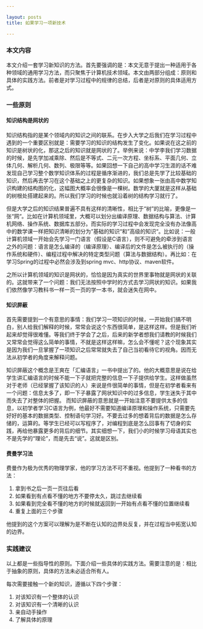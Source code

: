 ```yaml
---

layout: posts
title: 如果学习一项新技术

---
```


### 本文内容
本文介绍一套学习新知识的方法。首先要强调的是：本文无意于提出一种适用于各种领域的通用学习方法，而只聚焦于计算机技术领域。本文由两部分组成：原则和具体的实践方法。前者是对学习过程中的规律的总结，后者是对原则的具体适用方式。
### 一些原则
#### 知识结构是网状的
知识结构指的是某个领域内的知识之间的联系。在步入大学之后我们在学习过程中遇到的一个重要区别就是：需要学习的知识的结构发生了变化。如果说在这之前的知识是树状的化，那这之后的知识就是网状的了。举例来说：中学李我们学习数据的时候，是先学加减乘除、然后是不等式、二元一次方程、坐标系、平面几何、立体几何、解析几何、数列、极限等等。如果回想一下自己的高中学习生涯的话不难发现自己学习整个数学知识体系的过程是循序渐进的，我们总是先学了比较基础的知识，然后再去学习在这个基础之上的更复杂的知识。如果想象一张由高中数学知识构建的结构图的化，这幅图大概率会很像是一棵树。数学的大厦就是这样从基础的树根处搭建起来的。所以我们学习的时候也就沿着树的结构学习就行了。

但是大学之后的知识结果普遍不具有这样的清晰性，相比于“树”的比喻，更像是一张“网“。比如在计算机领域里，大概可以划分出编译原理、数据结构与算法、计算机网络、操作系统、数据库五部分。而实际的学习过程中会发现完全没有办法像高中的数学课一样把知识清晰的划分为”基础的知识“和”高级的知识“。比如说：一般计算机领域一开始会先学习一门语言（假设是C语言），则不可避免的牵涉到语言之外的问题：语言是怎么编译的（编译原理）、编译后的文件是怎么被执行的（操作系统和硬件）、编程过程中解决的特定类型问题（算法与数据结构）。再比如：在学习Spring的过程中必然会涉及到spring mvc、http协议、maven软件。

之所以计算机领域的知识是网状的，恰恰是因为真实的世界里事物就是网状的关联的。这就带来了一个问题：我们无法按照中学时的方式去学习网状的知识。如果我们依然像学习教科书一样一页一页的学一本书，就会迷失在网中。

#### 知识屏蔽
首先需要提到一个有意思的事情：我们学习一项知识的时候，一开始我们搞不明白，别人给我们解释的时候，常常会说这个东西很简单，是这样这样。但是我们听起来却觉得很难懂。等我们终于学会了之后，后来的新学者想我们请教的时候我们又常常会觉得这么简单的事情，不就是这样这样嘛，怎么会不懂呢？这个现象其实是因为我们一旦掌握了一项知识之后常常就失去了自己当初看待它的视角。因而无法从初学者的角度来解释问题。

知识屏蔽这个概念是王爽在「汇编语言」一书中提出了的。他的大概意思是说在给学生讲汇编语言的时候不能一下子就把完整的信息一下子提供给学生。这样做虽然对于老师（已经掌握了该知识的人）来说是件很简单的事情，但是在初学者看来有一个问题：信息太多了，即一下子暴露了网状知识中的过多信息，学生迷失于其中而失去了对整体的把握。
而知识屏蔽的意思就是一开始注意不要提供太多的信息，以初学者学习C语言为例，他最好不需要知道编译原理和操作系统，只需要先好好的基本的数据类型、控制语句学习好。不要去过多的想着背后的数据是怎么存储的，运算的。等学生已经可以写程序了，对编程到底是怎么回事有了切身的实践，再给他暴露更多的背后的细节。其实细想一下，我们小的时候学习母语其实也不是先学的“理论”，而是先去“说”。这就是区别。

#### 费曼学习法
费曼作为极为优秀的物理学家，他的学习方法不可不重视。他提到了一种看书的方法：
1. 拿到书之后一页一页往后看
2. 如果看到有点看不懂的地方不要停太久，跳过去继续看
3. 如果看到完全看不懂的地方的时候就返回到一开始有点看不懂的位置继续看
4. 重复上面的三个步骤

他提到的这个方案可以理解为是不断在认知的边界处反复，并在过程当中拓宽认知的边界。
### 实践建议
以上都是一些指导性的原则。下面介绍一些具体的实践方法。需要注意的是：相比于抽象的原则，具体的方法未必适合所有人。

每次需要接触一个新的知识，遵循以下四个步骤：
1. 对该知识有一个整体的认识
2. 对该知识有一个清晰的认识
3. 亲自动手操作
4. 了解具体的原理


